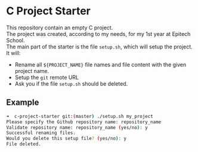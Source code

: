 # C Project Starter

This repository contain an empty C project.  
The project was created, according to my needs, for my 1st year at Epitech School.  
The main part of the starter is the file `setup.sh`, which will setup the project.  
It will:
* Rename all `${PROJECT_NAME}` file names and file content with the given project name.
* Setup the `git` remote URL
* Ask you if the file `setup.sh` should be deleted.

## Example
```bash
➜  c-project-starter git:(master) ./setup.sh my_project 
Please specify the Github repository name: repository_name
Validate repository name: repository_name (yes/no): y
Successful renaming files.
Would you delete this setup file? (yes/no): y
File deleted.
```
